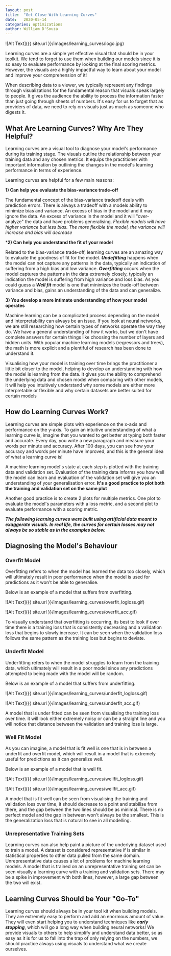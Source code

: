 ```yaml
---
layout: post
title:  "Get Close With Learning Curves"
date:   2020-05-14
categories: optimizations  
author: William D'Souza
---
```


![Alt Text]({{ site.url }}/images/learning_curves/logo.jpg)

Learning curves are a simple yet effective visual that should be in your toolkit. We tend to forget to use them when building our models since it is so easy to evaluate performance by looking at the final scoring metrics. However, the visuals are a highly impactful way to learn about your model and improve your comprehension of it!

When describing data to a viewer, we typically represent any findings through visualizations for the fundamental reason that visuals speak largely to people. It gives the audience the ability to process the information faster than just going through sheets of numbers.  It's easy for us to forget that as providers of data, we need to rely on visuals just as much as someone who digests it.

## What Are Learning Curves? Why Are They Helpful?

Learning curves are a visual tool to diagnose your model's performance during its training stage. The visuals outline the relationship between your training data and any chosen metrics. It equips the practitioner with important information by outlining the changes in the model's learning performance in terms of experience. 

Learning curves are helpful for a few main reasons:

**1) Can help you evaluate the bias-variance trade-off**

The fundamental concept of the bias-variance tradeoff deals with prediction errors. There is always a tradeoff with a models ability to minimize bias and variance. An excess of bias in the model and it may ignore the data. An excess of variance in the model and it will "over-analyze" the data and have problems generalising. *Flexible models will have higher variance but less bias. The more flexible the model, the variance will increase and bias will decrease*

***2) Can help you understand the fit of your model**

Related to the bias-variance trade-off,  learning curves are an amazing way to evaluate the goodness of fit for the model. ***Undefitting*** happens when the model can not capture any patterns in the data, typically an indication of suffering from a high bias and low variance. ***Overfitting*** occurs when the model captures the patterns in the data extremely closely, typically an indication the model is suffering from high variance and loss bias. As you could guess a ***Well fit*** model is one that minimizes the trade-off between variance and bias, gains an understanding of the data and can generalize.

**3) You develop a more intimate understanding of how your model operates**

Machine learning can be a complicated process depending on the model and interpretability can always be an issue. If you look at neural networks, we are still researching how certain types of networks operate the way they do. We have a general understanding of how it works, but we don't have complete answers for certain things like choosing the number of layers and hidden units. With popular machine learning models (regressors and trees), the math is more explicit and a plentiful of research has been done to understand it. 

Visualising how your model is training over time brings the practitioner a little bit closer to the model, helping to develop an understanding with how the model is learning from the data. It gives you the ability to comprehend the underlying data and chosen model when comparing with other models, it will  help you intuitively understand why some models are either more interpretable or flexible and why certain datasets are better suited for certain models

## How do Learning Curves Work?

Learning curves are simple plots with experience on the x-axis and performance on the y-axis. To gain an intuitive understanding of what a learning curve is, imagine that you wanted to get better at typing both faster and accurate. Every day, you write a new paragraph and measure your words per minute and accuracy. After 100 days, you can see how your accuracy and words per minute have improved, and this is the general idea of what a learning curve is!

A machine learning model's state at each step is plotted with the training data and validation set. Evaluation of the training data informs you how well the model can learn and evaluation of the validation set will give you an understanding of your generalisation error. **It's a good practice to plot both the training and validation set on the same plot** 

Another good practice is to create 2 plots for multiple metrics. One plot to evaluate the model's parameters with a loss metric, and a second plot to evaluate performance with a scoring metric.

***The following learning curves were built using artificial data meant to exaggerate visuals. In real life, the curves for certain losses may not always be so stable as in the examples below.***

## Diagnosing the Model's Behaviour

### Overfit Model

Overfitting refers to when the model has learned the data too closely, which will ultimately result in poor performance when the model is used for predictions as it won't be able to generalise.

Below is an example of a model that suffers from overfitting. 

![Alt Text]({{ site.url }}/images/learning_curves/overfit_logloss.gif)

![Alt Text]({{ site.url }}/images/learning_curves/overfit_acc.gif)

To visually understand that overfitting is occurring, its best to look if over time there is a training loss that is consistently decreasing and a validation loss that begins to slowly increase. It can be seen when the validation loss follows the same pattern as the training loss but begins to deviate.


### Underfit Model

Underfitting refers to when the model struggles to learn from the training data, which ultimately will result in a poor model since any predictions attempted to being made with the model will be random.

Below is an example of a model that suffers from underfitting. 

![Alt Text]({{ site.url }}/images/learning_curves/underfit_logloss.gif)

![Alt Text]({{ site.url }}/images/learning_curves/underfit_acc.gif)

A model that is under fitted can be seen from visualising the training loss over time. it will look either extremely noisy or can be a straight line and you will notice that distance between the validation and training loss is large.

### Well Fit Model 

As you can imagine, a model that is fit well is one that is in between a underfit and overfit model, which will result in a model that is extremely useful for predictions as it can generalize well.

Below is an example of a model that is well fit. 

![Alt Text]({{ site.url }}/images/learning_curves/wellfit_logloss.gif)

![Alt Text]({{ site.url }}/images/learning_curves/wellfit_acc.gif)

A model that is fit well can be seen from visualising the training and validation loss over time, it should decrease to a point and stabilise from there, and the gap between the two lines should be as minimal. There is no perfect model and the gap in between won't always be the smallest. This is the generalization loss that is natural to see in all modelling.

### Unrepresentative Training Sets

Learning curves can also help paint a picture of the underlying dataset used to train a model. A dataset is considered representative if is similar in statistical properties to other data pulled from the same domain. Unrepresentative data causes a lot of problems for machine learning models. A model that is trained on an unrepresentative training set can be seen visually a learning curve with a training and validation sets. There may be a spike in improvement with both lines, however, a large gap between the two will exist.

## Learning Curves Should be Your "Go-To"

Learning curves should always be in your tool kit when building models. They are extremely easy to perform and add an enormous amount of value. They will even start helping you to understand techniques like ***early stopping***, which will go a long way when building neural networks! We provide visuals to others to help simplify and understand data better, so as easy as it is for us to fall into the trap of only relying on the numbers, we should practice always using visuals to understand what we create ourselves.



